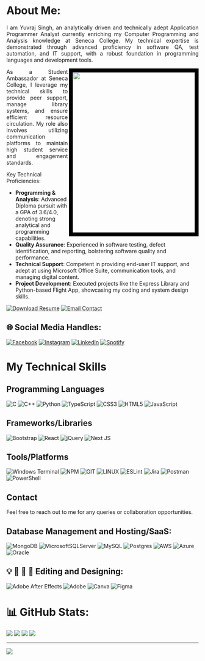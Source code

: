 # About Me:
<p align=justify>I am Yuvraj Singh, an analytically driven and technically adept Application Programmer Analyst currently enriching my Computer Programming and Analysis knowledge at Seneca College. My technical expertise is demonstrated through advanced proficiency in software QA, test automation, and IT support, with a robust foundation in programming languages and development tools.</p>

<img align="right" width="320" height="420" src="https://github.com/user-attachments/assets/4ec484ae-6144-4a7a-9b62-d3b65e5a7d09" style="border:10px solid black;">

<p align=justify>As a Student Ambassador at Seneca College, I leverage my technical skills to provide peer support, manage library systems, and ensure efficient resource circulation. My role also involves utilizing communication platforms to maintain high student service and engagement standards.</p>

Key Technical Proficiencies:
- **Programming & Analysis**: Advanced Diploma pursuit with a GPA of 3.6/4.0, denoting strong analytical and programming capabilities.
- **Quality Assurance**: Experienced in software testing, defect identification, and reporting, bolstering software quality and performance.
- **Technical Support**: Competent in providing end-user IT support, and adept at using Microsoft Office Suite, communication tools, and managing digital content.
- **Project Development**: Executed projects like the Express Library and Python-based Flight App, showcasing my coding and system design skills.

[<img src="https://img.shields.io/badge/Download-Resume-green.svg" alt="Download Resume" style="height: auto !important; width: auto !important;" />](https://github.com/user-attachments/files/15799143/Resume.pdf)    [<img src="https://img.shields.io/badge/Email-Contact%20Me-blue.svg" alt="Email Contact" style="height: auto !important; width: auto !important;" />](mailto:syuvraj1900@gmail.com)

## 🌐 Social Media Handles:
[![Facebook](https://img.shields.io/badge/Facebook-%231877F2.svg?logo=Facebook&logoColor=white)](https://www.facebook.com/profile.php?id=100011399805579) 
[![Instagram](https://img.shields.io/badge/Instagram-%23E4405F.svg?logo=Instagram&logoColor=white)](https://www.instagram.com/yuvraj.xyzz/) 
[![LinkedIn](https://img.shields.io/badge/LinkedIn-%230077B5.svg?logo=linkedin&logoColor=white)](https://www.linkedin.com/in/yuvraj-singh-s29/) 
[![Spotify](https://img.shields.io/badge/Spotify-%231DB954.svg?&logo=Spotify&logoColor=white)](https://open.spotify.com/user/31ttondzwl5fx5hwq3paj7ot3uwi?si=quw0Th2dSNaScIInAHp-LA&nd=1)

# My Technical Skills

## Programming Languages
![C](https://skillicons.dev/icons?i=c)
![C++](https://skillicons.dev/icons?i=cpp)
![Python](https://skillicons.dev/icons?i=py)
![TypeScript](https://skillicons.dev/icons?i=ts)
![CSS3](https://skillicons.dev/icons?i=css)
![HTML5](https://skillicons.dev/icons?i=html)
![JavaScript](https://skillicons.dev/icons?i=js)

## Frameworks/Libraries
![Bootstrap](https://skillicons.dev/icons?i=bootstrap)
![React](https://skillicons.dev/icons?i=react)
![jQuery](https://skillicons.dev/icons?i=jquery)
![Next JS](https://skillicons.dev/icons?i=nextjs)

## Tools/Platforms
![Windows Terminal](https://skillicons.dev/icons?i=windows)
![NPM](https://skillicons.dev/icons?i=npm)
![GIT](https://skillicons.dev/icons?i=git)
![LINUX](https://skillicons.dev/icons?i=linux)
![ESLint](https://skillicons.dev/icons?i=eslint)
![Jira](https://skillicons.dev/icons?i=jira)
![Postman](https://skillicons.dev/icons?i=postman)
![PowerShell](https://skillicons.dev/icons?i=powershell)

## Contact
Feel free to reach out to me for any queries or collaboration opportunities.


## Database Management and Hosting/SaaS:
![MongoDB](https://img.shields.io/badge/MongoDB-%234ea94b.svg?style=for-the-badge&logo=mongodb&logoColor=white) 
![MicrosoftSQLServer](https://img.shields.io/badge/Microsoft%20SQL%20Server-CC2927?style=for-the-badge&logo=microsoft%20sql%20server&logoColor=white) 
![MySQL](https://img.shields.io/badge/mysql-%2300000f.svg?style=for-the-badge&logo=mysql&logoColor=white) 
![Postgres](https://img.shields.io/badge/postgres-%23316192.svg?style=for-the-badge&logo=postgresql&logoColor=white) 
![AWS](https://img.shields.io/badge/AWS-%23FF9900.svg?style=for-the-badge&logo=amazon-aws&logoColor=white) 
![Azure](https://img.shields.io/badge/azure-%230072C6.svg?style=for-the-badge&logo=microsoftazure&logoColor=white)
![Oracle](https://img.shields.io/badge/Oracle-F80000?style=for-the-badge&logo=oracle&logoColor=white) 

## 💡 📸 🎥 💽 Editing and Designing:
![Adobe After Effects](https://img.shields.io/badge/Adobe%20After%20Effects-9999FF.svg?style=for-the-badge&logo=Adobe%20After%20Effects&logoColor=white) 
![Adobe](https://img.shields.io/badge/adobe-%23FF0000.svg?style=for-the-badge&logo=adobe&logoColor=white) 
![Canva](https://img.shields.io/badge/Canva-%2300C4CC.svg?style=for-the-badge&logo=Canva&logoColor=white) 
![Figma](https://img.shields.io/badge/figma-%23F24E1E.svg?style=for-the-badge&logo=figma&logoColor=white) 

# 📊 GitHub Stats:
![](https://github-readme-streak-stats.herokuapp.com/?user=syuvraj19&theme=dark&hide_border=false) ![](https://github-readme-stats.vercel.app/api?username=syuvraj19&theme=dark&hide_border=false&include_all_commits=true&count_private=true)
![](https://github-contributor-stats.vercel.app/api?username=syuvraj19&limit=5&theme=dark&combine_all_yearly_contributions=true) ![](https://github-readme-stats.vercel.app/api/top-langs/?username=syuvraj19&theme=dark&hide_border=false&include_all_commits=true&count_private=true&layout=compact)

---
[![](https://visitcount.itsvg.in/api?id=syuvraj19&icon=0&color=0)](https://visitcount.itsvg.in)

